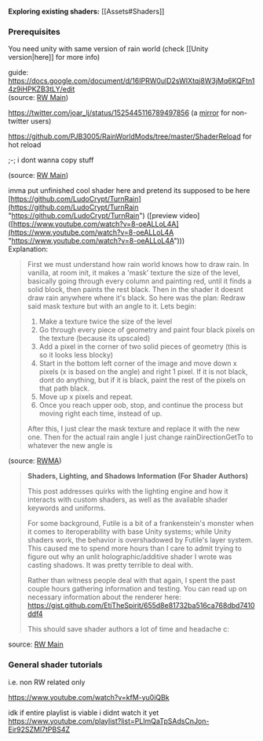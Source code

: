**Exploring existing shaders:** [[Assets#Shaders]]

### Prerequisites  
You need unity with same version of rain world (check [[Unity version|here]] for more info)
  
guide:   
https://docs.google.com/document/d/16IPRW0ulD2sWIXtqj8W3jMq6KQFtn14z9iHPKZB3tLY/edit  
(source: [RW Main](https://discord.com/channels/291184728944410624/305139167300550666/1237835470080180235))

https://twitter.com/joar_lj/status/1525445116789497856 (a [mirror](https://nitter.poast.org/joar_lj/status/1525445116789497856) for non-twitter users)

https://github.com/PJB3005/RainWorldMods/tree/master/ShaderReload for hot reload

;-; i dont wanna copy stuff

  
(source: [RW Main](https://discord.com/channels/291184728944410624/305139167300550666/858276294353092609))

imma put unfinished cool shader here and pretend its supposed to be here  
[https://github.com/LudoCrypt/TurnRain](https://github.com/LudoCrypt/TurnRain "https://github.com/LudoCrypt/TurnRain") ([preview video]([https://www.youtube.com/watch?v=8-oeALLoL4A](https://www.youtube.com/watch?v=8-oeALLoL4A "https://www.youtube.com/watch?v=8-oeALLoL4A")))  
Explanation:   
> First we must understand how rain world knows how to draw rain. In vanilla, at room init, it makes a 'mask' texture the size of the level, basically going through every column and painting red, until it finds a solid block, then paints the rest black. Then in the shader it doesnt draw rain anywhere where it's black. So here was the plan: Redraw said mask texture but with an angle to it. Lets begin:  
>   
> 1. Make a texture twice the size of the level  
> 2. Go through every piece of geometry and paint four black pixels on the texture (because its upscaled)  
> 3. Add a pixel in the corner of two solid pieces of geometry (this is so it looks less blocky)  
> 4. Start in the bottom left corner of the image and move down x pixels (x is based on the angle) and right 1 pixel. If it is not black, dont do anything, but if it is black, paint the rest of the pixels on that path black.  
> 5. Move up x pixels and repeat.  
> 6. Once you reach upper oob, stop, and continue the process but moving right each time, instead of up.  
>   
> After this, I just clear the mask texture and replace it with the new one. Then for the actual rain angle I just change rainDirectionGetTo to whatever the new angle is

(source: [RWMA](https://discord.com/channels/1083481230839922688/1083485771949949019/1232426391522381875))

  
> **Shaders, Lighting, and Shadows Information (For Shader Authors)**  
>   
> This post addresses quirks with the lighting engine and how it interacts with custom shaders, as well as the available shader keywords and uniforms.  
>   
> For some background, Futile is a bit of a frankenstein's monster when it comes to iteroperability with base Unity systems; while Unity shaders work, the behavior is overshadowed by Futile's layer system. This caused me to spend more hours than I care to admit trying to figure out why an unlit holographic/additive shader I wrote was casting shadows. It was pretty terrible to deal with.  
>   
> Rather than witness people deal with that again, I spent the past couple hours gathering information and testing. You can read up on necessary information about the renderer here: <https://gist.github.com/EtiTheSpirit/655d8e81732ba516ca768dbd7410ddf4>  
>   
> This should save shader authors a lot of time and headache c:

source: [RW Main](https://discord.com/channels/291184728944410624/838185248981385256/1128354653051044023)

  
### General shader tutorials
i.e. non RW related only

https://www.youtube.com/watch?v=kfM-yu0iQBk

idk if entire playlist is viable i didnt watch it yet
https://www.youtube.com/playlist?list=PLImQaTpSAdsCnJon-Eir92SZMl7tPBS4Z